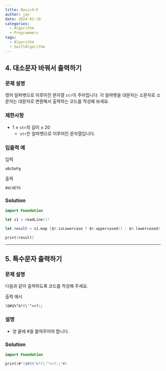 ```yaml
---
title: Basic4~5
author: jay
date: 2024-01-10
categories:
  - Algorithm
  - Programmers
tags:
  - Algorithm
  - SwiftAlgorithm
---
```

## 4. 대소문자 바꿔서 출력하기

### 문제 설명

영어 알파벳으로 이루어진 문자열 `str`이 주어집니다. 각 알파벳을 대문자는 소문자로 소문자는 대문자로 변환해서 출력하는 코드를 작성해 보세요.

### 제한사항

- 1 ≤ `str`의 길이 ≤ 20
    - `str`은 알파벳으로 이루어진 문자열입니다.

### 입출력 예

입력

```
aBcDeFg
```

출력

```
AbCdEfG
```

### Solution
```swift
import Foundation

let s1 = readLine()!

let result = s1.map {$0.isLowercase ? $0.uppercased() : $0.lowercased()}.joined()

print(result)
```


---

## 5. 특수문자 출력하기
### 문제 설명

다음과 같이 출력하도록 코드를 작성해 주세요.

출력 예시

```
!@#$%^&*(\'"<>?:;
```
### 설명
- 양 끝에 #을 붙여주어야 합니다.

### Solution

```swift
import Foundation

print(#"!@#$%^&*(\'"<>?:;"#)
```
